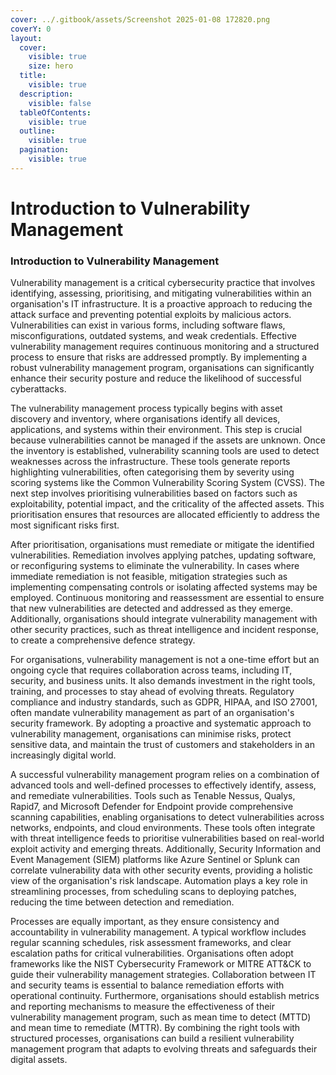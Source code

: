 ```yaml
---
cover: ../.gitbook/assets/Screenshot 2025-01-08 172820.png
coverY: 0
layout:
  cover:
    visible: true
    size: hero
  title:
    visible: true
  description:
    visible: false
  tableOfContents:
    visible: true
  outline:
    visible: true
  pagination:
    visible: true
---
```


# Introduction to Vulnerability Management

### Introduction to Vulnerability Management

Vulnerability management is a critical cybersecurity practice that involves identifying, assessing, prioritising, and mitigating vulnerabilities within an organisation's IT infrastructure. It is a proactive approach to reducing the attack surface and preventing potential exploits by malicious actors. Vulnerabilities can exist in various forms, including software flaws, misconfigurations, outdated systems, and weak credentials. Effective vulnerability management requires continuous monitoring and a structured process to ensure that risks are addressed promptly. By implementing a robust vulnerability management program, organisations can significantly enhance their security posture and reduce the likelihood of successful cyberattacks.

The vulnerability management process typically begins with asset discovery and inventory, where organisations identify all devices, applications, and systems within their environment. This step is crucial because vulnerabilities cannot be managed if the assets are unknown. Once the inventory is established, vulnerability scanning tools are used to detect weaknesses across the infrastructure. These tools generate reports highlighting vulnerabilities, often categorising them by severity using scoring systems like the Common Vulnerability Scoring System (CVSS). The next step involves prioritising vulnerabilities based on factors such as exploitability, potential impact, and the criticality of the affected assets. This prioritisation ensures that resources are allocated efficiently to address the most significant risks first.

After prioritisation, organisations must remediate or mitigate the identified vulnerabilities. Remediation involves applying patches, updating software, or reconfiguring systems to eliminate the vulnerability. In cases where immediate remediation is not feasible, mitigation strategies such as implementing compensating controls or isolating affected systems may be employed. Continuous monitoring and reassessment are essential to ensure that new vulnerabilities are detected and addressed as they emerge. Additionally, organisations should integrate vulnerability management with other security practices, such as threat intelligence and incident response, to create a comprehensive defence strategy.

For organisations, vulnerability management is not a one-time effort but an ongoing cycle that requires collaboration across teams, including IT, security, and business units. It also demands investment in the right tools, training, and processes to stay ahead of evolving threats. Regulatory compliance and industry standards, such as GDPR, HIPAA, and ISO 27001, often mandate vulnerability management as part of an organisation's security framework. By adopting a proactive and systematic approach to vulnerability management, organisations can minimise risks, protect sensitive data, and maintain the trust of customers and stakeholders in an increasingly digital world.

A successful vulnerability management program relies on a combination of advanced tools and well-defined processes to effectively identify, assess, and remediate vulnerabilities. Tools such as Tenable Nessus, Qualys, Rapid7, and Microsoft Defender for Endpoint provide comprehensive scanning capabilities, enabling organisations to detect vulnerabilities across networks, endpoints, and cloud environments. These tools often integrate with threat intelligence feeds to prioritise vulnerabilities based on real-world exploit activity and emerging threats. Additionally, Security Information and Event Management (SIEM) platforms like Azure Sentinel or Splunk can correlate vulnerability data with other security events, providing a holistic view of the organisation's risk landscape. Automation plays a key role in streamlining processes, from scheduling scans to deploying patches, reducing the time between detection and remediation.

Processes are equally important, as they ensure consistency and accountability in vulnerability management. A typical workflow includes regular scanning schedules, risk assessment frameworks, and clear escalation paths for critical vulnerabilities. Organisations often adopt frameworks like the NIST Cybersecurity Framework or MITRE ATT\&CK to guide their vulnerability management strategies. Collaboration between IT and security teams is essential to balance remediation efforts with operational continuity. Furthermore, organisations should establish metrics and reporting mechanisms to measure the effectiveness of their vulnerability management program, such as mean time to detect (MTTD) and mean time to remediate (MTTR). By combining the right tools with structured processes, organisations can build a resilient vulnerability management program that adapts to evolving threats and safeguards their digital assets.
